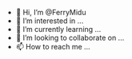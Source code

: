 - 👋 Hi, I’m @FerryMidu
- 👀 I’m interested in ...
- 🌱 I’m currently learning ...
- 💞️ I’m looking to collaborate on ...
- 📫 How to reach me ...

<!---
FerryMidu/FerryMidu is a ✨ special ✨ repository because its `README.md` (this file) appears on your GitHub profile.
You can click the Preview link to take a look at your changes.
--->
